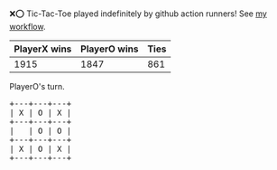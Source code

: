 :x::o: Tic-Tac-Toe played indefinitely by github action runners! See [my workflow](.github/workflows/play.yaml).

|PlayerX wins|PlayerO wins|Ties|
|-|-|-|
|1915|1847|861|

PlayerO's turn.

<pre>
+---+---+---+
| X | O | X |
+---+---+---+
|   | O | O |
+---+---+---+
| X | O | X |
+---+---+---+
</pre>